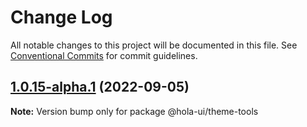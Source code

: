 # Change Log

All notable changes to this project will be documented in this file.
See [Conventional Commits](https://conventionalcommits.org) for commit guidelines.

## [1.0.15-alpha.1](https://github.com/rhp-island/hola-ui/compare/@hola-ui/theme-tools@1.0.15-alpha.0...@hola-ui/theme-tools@1.0.15-alpha.1) (2022-09-05)

**Note:** Version bump only for package @hola-ui/theme-tools
